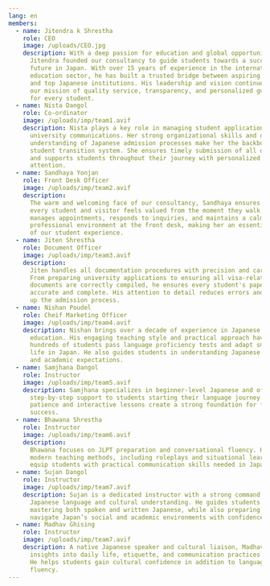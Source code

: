 ```yaml
---
lang: en
members:
  - name: Jitendra k Shrestha
    role: CEO
    image: /uploads/CEO.jpg
    description: With a deep passion for education and global opportunities,
      Jitendra founded our consultancy to guide students towards a successful
      future in Japan. With over 15 years of experience in the international
      education sector, he has built a trusted bridge between aspiring students
      and top Japanese institutions. His leadership and vision continue to shape
      our mission of quality service, transparency, and personalized guidance
      for every student.
  - name: Nista Dangol
    role: Co-ordinator
    image: /uploads/imp/team1.avif
    description: Nista plays a key role in managing student applications and
      university communications. Her strong organizational skills and deep
      understanding of Japanese admission processes make her the backbone of our
      student transition system. She ensures timely submission of all documents
      and supports students throughout their journey with personalized
      attention.
  - name: Sandhaya Yonjan
    role: Front Desk Officer
    image: /uploads/imp/team2.avif
    description:
      The warm and welcoming face of our consultancy, Sandhaya ensures
      every student and visitor feels valued from the moment they walk in. She
      manages appointments, responds to inquiries, and maintains a calm and
      professional environment at the front desk, making her an essential part
      of our student experience.
  - name: Jiten Shrestha
    role: Document Officer
    image: /uploads/imp/team3.avif
    description:
      Jiten handles all documentation procedures with precision and care.
      From preparing university applications to ensuring all visa-related
      documents are correctly compiled, he ensures every student's paperwork is
      accurate and complete. His attention to detail reduces errors and speeds
      up the admission process.
  - name: Nishan Poudel
    role: Cheif Marketing Officer
    image: /uploads/imp/team4.avif
    description: Nishan brings over a decade of experience in Japanese language
      education. His engaging teaching style and practical approach have helped
      hundreds of students pass language proficiency tests and adapt smoothly to
      life in Japan. He also guides students in understanding Japanese culture
      and academic expectations.
  - name: Samjhana Dangol
    role: Instructor
    image: /uploads/imp/team5.avif
    description: Samjhana specializes in beginner-level Japanese and offers
      step-by-step support to students starting their language journey. Her
      patience and interactive lessons create a strong foundation for future
      success.
  - name: Bhawana Shrestha
    role: Instructor
    image: /uploads/imp/team6.avif
    description:
      Bhawana focuses on JLPT preparation and conversational fluency. Her
      modern teaching methods, including roleplays and situational learning,
      equip students with practical communication skills needed in Japan.
  - name: Sujan Dangol
    role: Instructor
    image: /uploads/imp/team7.avif
    description: Sujan is a dedicated instructor with a strong command of the
      Japanese language and cultural understanding. He guides students in
      mastering both spoken and written Japanese, while also preparing them to
      navigate Japan’s social and academic environments with confidence.
  - name: Madhav Ghising
    role: Instructor
    image: /uploads/imp/team7.avif
    description: A native Japanese speaker and cultural liaison, Madhav offers
      insights into daily life, etiquette, and communication practices in Japan.
      He helps students gain cultural confidence in addition to language
      fluency.
---
```

